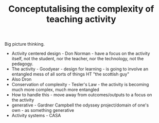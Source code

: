 ﻿---
backlinks:
- title: Blog posts
  url: /share/blog/blog-posts.html
title: Conceptutalising the complexity of teaching activity
---
Big picture thinking.

- Activity centered design - Don Norman - have a focus on the activity itself, not the student, nor the teacher, nor the technology, not the pedagogy.
- The activity - Goodyear - design for learning - is going to involve an entangled mess of all sorts of things HT "the scottish guy"
- Also Dron
- Conservation of complexity - Tesler's Law - the activity is becoming much more complex, much more entangled
- How to handle this - move away from outcomes/outputs to a focus on the activity
- generative - Gardner Campbell the odyssey project/domain of one's own - as something generative
- Activity systems - CASA